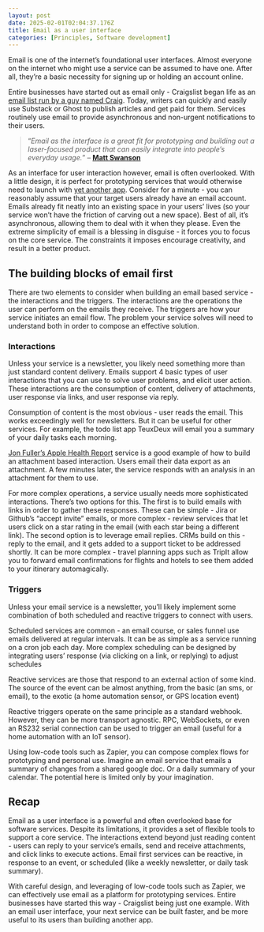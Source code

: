 ```yaml
---
layout: post
date: 2025-02-01T02:04:37.176Z
title: Email as a user interface
categories: [Principles, Software development]
---
```


Email is one of the internet’s foundational user interfaces. Almost everyone on the internet who might use a service can be assumed to have one. After all, they’re a basic necessity for signing up or holding an account online.

Entire businesses have started out as email only - Craigslist began life as an [email list run by a guy named Craig](https://www.craigslist.org/about/mission_and_history). Today, writers can quickly and easily use Substack or Ghost to publish articles and get paid for them. Services routinely use email to provide asynchronous and non-urgent notifications to their users.

> “_Email as the interface is a great fit for prototyping and building out a laser-focused product that can easily integrate into people’s everyday usage._”
> – **[Matt Swanson](https://mdswanson.com/blog/2013/07/21/email-as-the-interface.html)**

As an interface for user interaction however, email is often overlooked. With a little design, it is perfect for prototyping services that would otherwise need to launch with [yet another app](https://sjustintaylor.me/app-not-required/). Consider for a minute - you can reasonably assume that your target users already have an email account. Emails already fit neatly into an existing space in your users’ lives (so your service won’t have the friction of carving out a new space). Best of all, it’s asynchronous, allowing them to deal with it when they please.
Even the extreme simplicity of email is a blessing in disguise - it forces you to focus on the core service. The constraints it imposes encourage creativity, and result in a better product.

## The building blocks of email first

There are two elements to consider when building an email based service - the interactions and the triggers. The interactions are the operations the user can perform on the emails they receive. The triggers are how your service initiates an email flow. The problem your service solves will need to understand both in order to compose an effective solution.

### Interactions

Unless your service is a newsletter, you likely need something more than just standard content delivery. Emails support 4 basic types of user interactions that you can use to solve user problems, and elicit user action. These interactions are the consumption of content, delivery of attachments, user response via links, and user response via reply.

Consumption of content is the most obvious - user reads the email. This works exceedingly well for newsletters. But it can be useful for other services. For example, the todo list app TeuxDeux will email you a summary of your daily tasks each morning.

[Jon Fuller’s Apple Health Report](https://sep.com/blog/emaii-a-different-kind-of-user-interface/) service is a good example of how to build an attachment based interaction. Users email their data export as an attachment. A few minutes later, the service responds with an analysis in an attachment for them to use.

For more complex operations, a service usually needs more sophisticated interactions. There’s two options for this. The first is to build emails with links in order to gather these responses. These can be simple - Jira or Github’s “accept invite” emails, or more complex - review services that let users click on a star rating in the email (with each star being a different link).
The second option is to leverage email replies. CRMs build on this - reply to the email, and it gets added to a support ticket to be addressed shortly. It can be more complex - travel planning apps such as TripIt allow you to forward email confirmations for flights and hotels to see them added to your itinerary automagically.

### Triggers

Unless your email service is a newsletter, you’ll likely implement some combination of both scheduled and reactive triggers to connect with users.

Scheduled services are common - an email course, or sales funnel use emails delivered at regular intervals. It can be as simple as a service running on a cron job each day. More complex scheduling can be designed by integrating users’ response (via clicking on a link, or replying) to adjust schedules

Reactive services are those that respond to an external action of some kind. The source of the event can be almost anything, from the basic (an sms, or email), to the exotic (a home automation sensor, or GPS location event)

Reactive triggers operate on the same principle as a standard webhook. However, they can be more transport agnostic. RPC, WebSockets, or even an RS232 serial connection can be used to trigger an email (useful for a home automation with an IoT sensor).

Using low-code tools such as Zapier, you can compose complex flows for prototyping and personal use. Imagine an email service that emails a summary of changes from a shared google doc. Or a daily summary of your calendar. The potential here is limited only by your imagination.

## Recap

Email as a user interface is a powerful and often overlooked base for software services. Despite its limitations, it provides a set of flexible tools to support a core service. The interactions extend beyond just reading content - users can reply to your service’s emails, send and receive attachments, and click links to execute actions. Email first services can be reactive, in response to an event, or scheduled (like a weekly newsletter, or daily task summary).

With careful design, and leveraging of low-code tools such as Zapier, we can effectively use email as a platform for prototyping services. Entire businesses have started this way - Craigslist being just one example. With an email user interface, your next service can be built faster, and be more useful to its users than building another app.

